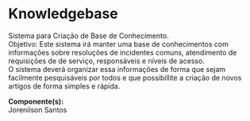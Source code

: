 ﻿Knowledgebase
=============

Sistema para Criação de Base de Conhecimento.<br>
Objetivo: Este sistema irá manter uma base de conhecimentos com informações sobre resoluções de incidentes comuns, atendimento de requisições de de serviço, responsáveis e níveis de acesso.<br>
O sistema deverá organizar essa informações de forma que sejam facilmente pesquisáveis por todos e que possibillite a criação de novos artigos de forma simples e rápida.

<b>Componente(s):</b><br>Jorenilson Santos